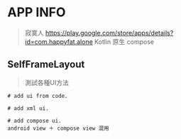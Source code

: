 # APP INFO 
> 寂寞人
> https://play.google.com/store/apps/details?id=com.happyfat.alone
> Kotlin 原生 
> compose 


## SelfFrameLayout
> 測試各種UI方法 

``` 
# add ui from code.

# add xml ui.

# add compose ui.
android view ＋ compose view 混用

```
